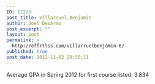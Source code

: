 ```yaml
---
ID: 12233
post_title: Villarruel,Benjamin
author: Joel DesArmo
post_excerpt: ""
layout: post
permalink: >
  http://effrtlss.com/villarruelbenjamin-6/
published: true
post_date: 2012-11-02 20:50:11
---
```

<p>Average GPA in Spring 2012 for first course listed: 3.834</p>